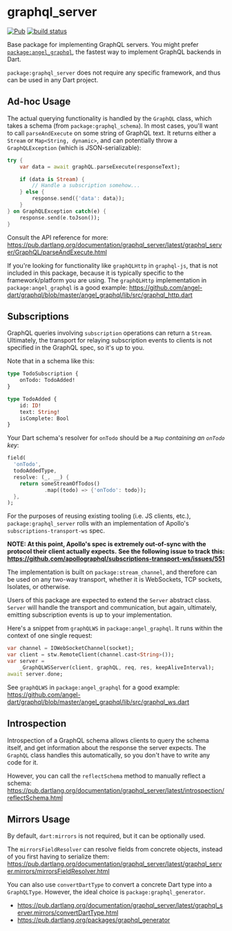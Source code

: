 # graphql_server
[![Pub](https://img.shields.io/pub/v/graphql_server.svg)](https://pub.dartlang.org/packages/graphql_server)
[![build status](https://travis-ci.org/angel-dart/graphql.svg)](https://travis-ci.org/angel-dart/graphql)

Base package for implementing GraphQL servers.
You might prefer [`package:angel_graphql`](https://github.com/angel-dart/graphql),
the fastest way to implement GraphQL backends in Dart.

`package:graphql_server` does not require any specific
framework, and thus can be used in any Dart project.

## Ad-hoc Usage
The actual querying functionality is handled by the
`GraphQL` class, which takes a schema (from `package:graphql_schema`).
In most cases, you'll want to call `parseAndExecute`
on some string of GraphQL text. It returns either a `Stream`
or `Map<String, dynamic>`, and can potentially throw
a `GraphQLException` (which is JSON-serializable):

```dart
try {
    var data = await graphQL.parseExecute(responseText);

    if (data is Stream) {
        // Handle a subscription somehow...
    } else {
        response.send({'data': data});
    }
} on GraphQLException catch(e) {
    response.send(e.toJson());
}
```

Consult the API reference for more:
https://pub.dartlang.org/documentation/graphql_server/latest/graphql_server/GraphQL/parseAndExecute.html

If you're looking for functionality like `graphQLHttp`
in `graphql-js`, that is not included in this package, because
it is typically specific to the framework/platform you are using.
The `graphQLHttp` implementation in `package:angel_graphql` is
a good example:
https://github.com/angel-dart/graphql/blob/master/angel_graphql/lib/src/graphql_http.dart

## Subscriptions
GraphQL queries involving `subscription` operations can return
a `Stream`. Ultimately, the transport for relaying subscription
events to clients is not specified in the GraphQL spec, so it's
up to you.

Note that in a schema like this:

```graphql
type TodoSubscription {
    onTodo: TodoAdded!
}

type TodoAdded {
    id: ID!
    text: String!
    isComplete: Bool
}
```

Your Dart schema's resolver for `onTodo` should be
a `Map` *containing an `onTodo` key*:

```dart
field(
  'onTodo',
  todoAddedType,
  resolve: (_, __) {
    return someStreamOfTodos()
            .map((todo) => {'onTodo': todo});
  },
);
```

For the purposes of reusing existing tooling (i.e. JS clients, etc.),
`package:graphql_server` rolls with an implementation of Apollo's
`subscriptions-transport-ws` spec.

**NOTE: At this point, Apollo's spec is extremely out-of-sync with the protocol their client actually expects.**
**See the following issue to track this:**
**https://github.com/apollographql/subscriptions-transport-ws/issues/551**

The implementation is built on `package:stream_channel`, and 
therefore can be used on any two-way transport, whether it is
WebSockets, TCP sockets, Isolates, or otherwise.

Users of this package are expected to extend the `Server`
abstract class. `Server` will handle the transport and communication,
but again, ultimately, emitting subscription events is up to your
implementation.

Here's a snippet from `graphQLWS` in `package:angel_graphql`.
It runs within the context of one single request:

```dart
var channel = IOWebSocketChannel(socket);
var client = stw.RemoteClient(channel.cast<String>());
var server =
    _GraphQLWSServer(client, graphQL, req, res, keepAliveInterval);
await server.done;
```

See `graphQLWS` in `package:angel_graphql` for a good example:
https://github.com/angel-dart/graphql/blob/master/angel_graphql/lib/src/graphql_ws.dart

## Introspection
Introspection of a GraphQL schema allows clients to query the schema itself,
and get information about the response the server expects. The `GraphQL`
class handles this automatically, so you don't have to write any code for it.

However, you can call the `reflectSchema` method to manually reflect a schema:
https://pub.dartlang.org/documentation/graphql_server/latest/introspection/reflectSchema.html

## Mirrors Usage
By default, `dart:mirrors` is not required, but it can be optionally used.

The `mirrorsFieldResolver` can resolve fields from concrete objects, instead of you
first having to serialize them:
https://pub.dartlang.org/documentation/graphql_server/latest/graphql_server.mirrors/mirrorsFieldResolver.html

You can also use `convertDartType` to convert a concrete Dart type into a `GraphQLType`. However,
the ideal choice is `package:graphql_generator`.
* https://pub.dartlang.org/documentation/graphql_server/latest/graphql_server.mirrors/convertDartType.html
* https://pub.dartlang.org/packages/graphql_generator